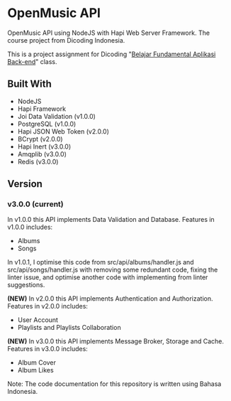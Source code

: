 # OpenMusic API

OpenMusic API using NodeJS with Hapi Web Server Framework. The course project from Dicoding Indonesia.

This is a project assignment for Dicoding "[Belajar Fundamental Aplikasi Back-end](https://www.dicoding.com/academies/271)" class.

## Built With

- NodeJS
- Hapi Framework
- Joi Data Validation (v1.0.0)
- PostgreSQL (v1.0.0)
- Hapi JSON Web Token (v2.0.0)
- BCrypt (v2.0.0)
- Hapi Inert (v3.0.0)
- Amqplib (v3.0.0)
- Redis (v3.0.0)

## Version

### v3.0.0 (current)

In v1.0.0 this API implements Data Validation and Database. Features in v1.0.0 includes:

- Albums
- Songs

In v1.0.1, I optimise this code from src/api/albums/handler.js and src/api/songs/handler.js with removing some redundant code, fixing the linter issue, and optimise another code with implementing from linter suggestions.

**(NEW)** In v2.0.0 this API implements Authentication and Authorization. Features in v2.0.0 includes:

- User Account
- Playlists and Playlists Collaboration

**(NEW)** In v3.0.0 this API implements Message Broker, Storage and Cache. Features in v3.0.0 includes:

- Album Cover
- Album Likes

Note: The code documentation for this repository is written using Bahasa Indonesia.
